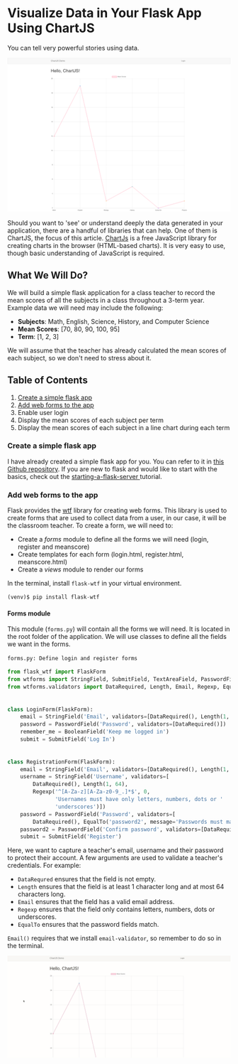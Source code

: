 # Visualize Data in Your Flask App Using ChartJS

You can tell very powerful stories using data. 

![ChartJS Demo](images/data_visualization/chartjs/chartjs_demo.png)

Should you want to 'see' or understand deeply the data generated in your application, there are a handful of libraries that can help. One of them is ChartJS, the focus of this article. [ChartJs](https://www.chartjs.org/docs/latest/) is a free JavaScript library for creating charts in the browser (HTML-based charts). It is very easy to use, though basic understanding of JavaScript is required.

## What We Will Do?

We will build a simple flask application for a class teacher to record the mean scores of all the subjects in a class throughout a 3-term year. Example data we will need may include the following:

* **Subjects**: Math, English, Science, History, and Computer Science
* **Mean Scores**: [70, 80, 90, 100, 95]
* **Term**: [1, 2, 3]

We will assume that the teacher has already calculated the mean scores of each subject, so we don't need to stress about it.

## Table of Contents

1. [Create a simple flask app](#create-a-simple-flask-app)
2. [Add web forms to the app](#add-web-forms-to-the-app)
3. Enable user login
4. Display the mean scores of each subject per term
5. Display the mean scores of each subject in a line chart during each term

### Create a simple flask app

I have already created a simple flask app for you. You can refer to it in [this Github repository](https://github.com/GitauHarrison/starting-a-flask-server). If you are new to flask and would like to start with the basics, check out the [starting-a-flask-server
](https://github.com/GitauHarrison/notes/blob/master/start_flask_server.md) tutorial.

### Add web forms to the app

Flask provides the [wtf](https://flask-wtf.readthedocs.io/en/latest/) library for creating web forms. This library is used to create forms that are used to collect data from a user, in our case, it will be the classroom teacher. To create a form, we will need to:

- Create a _forms_ module to define all the forms we will need (login, register and meanscore)
- Create templates for each form (login.html, register.html, meanscore.html)
- Create a _views_ module to render our forms

In the terminal, install `flask-wtf` in your virtual environment.

```python
(venv)$ pip install flask-wtf
```

#### Forms module

This module (`forms.py`) will contain all the forms we will need. It is located in the root folder of the application. We will use classes to define all the fields we want in the forms.

`forms.py: Define login and register forms`
```python
from flask_wtf import FlaskForm
from wtforms import StringField, SubmitField, TextAreaField, PasswordField, BooleanField
from wtforms.validators import DataRequired, Length, Email, Regexp, EqualTo


class LoginForm(FlaskForm):
    email = StringField('Email', validators=[DataRequired(), Length(1, 64), Email()])
    password = PasswordField('Password', validators=[DataRequired()])
    remember_me = BooleanField('Keep me logged in')
    submit = SubmitField('Log In')


class RegistrationForm(FlaskForm):
    email = StringField('Email', validators=[DataRequired(), Length(1, 64), Email()])
    username = StringField('Username', validators=[
        DataRequired(), Length(1, 64),
        Regexp('^[A-Za-z][A-Za-z0-9_.]*$', 0,
               'Usernames must have only letters, numbers, dots or '
               'underscores')])
    password = PasswordField('Password', validators=[
        DataRequired(), EqualTo('password2', message='Passwords must match.')])
    password2 = PasswordField('Confirm password', validators=[DataRequired()])
    submit = SubmitField('Register')
```

Here, we want to capture a teacher's email, username and their password to protect their account. A few arguments are used to validate a teacher's credentials. For example:

- `DataRequred` ensures that the field is not empty. 
- `Length` ensures that the field is at least 1 character long and at most 64 characters long. 
- `Email` ensures that the field has a valid email address. 
- `Regexp` ensures that the field only contains letters, numbers, dots or underscores. 
- `EqualTo` ensures that the password fields match.

`Email()` requires that we install `email-validator`, so remember to do so in the terminal.

![Web forms](images/data_visualization/chartjs/web_forms.gif)